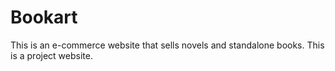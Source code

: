 # Bookart
This is an e-commerce website that sells novels and standalone books. This is a project website.
